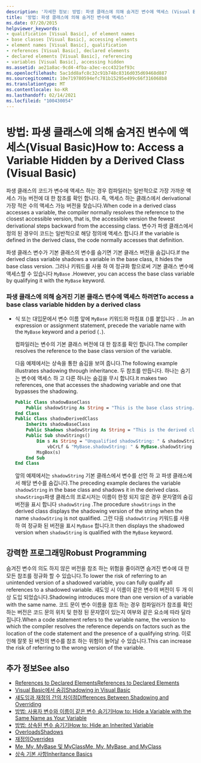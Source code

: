 ```yaml
---
description: '자세한 정보: 방법: 파생 클래스에 의해 숨겨진 변수에 액세스 (Visual Basic)'
title: '방법: 파생 클래스에 의해 숨겨진 변수에 액세스'
ms.date: 07/20/2015
helpviewer_keywords:
- qualification [Visual Basic], of element names
- base classes [Visual Basic], accessing elements
- element names [Visual Basic], qualification
- references [Visual Basic], declared elements
- declared elements [Visual Basic], referencing
- variables [Visual Basic], accessing hidden
ms.assetid: ae21a8ac-9cd4-4fba-a3ec-ecc4321ef93c
ms.openlocfilehash: 5ac1dd8afc8c32c91b748c8316d035d69468d887
ms.sourcegitcommit: 10e719780594efc781b15295e499c66f316068b8
ms.translationtype: MT
ms.contentlocale: ko-KR
ms.lasthandoff: 02/14/2021
ms.locfileid: "100430054"
---
```

# <a name="how-to-access-a-variable-hidden-by-a-derived-class-visual-basic"></a><span data-ttu-id="8fc06-103">방법: 파생 클래스에 의해 숨겨진 변수에 액세스(Visual Basic)</span><span class="sxs-lookup"><span data-stu-id="8fc06-103">How to: Access a Variable Hidden by a Derived Class (Visual Basic)</span></span>

<span data-ttu-id="8fc06-104">파생 클래스의 코드가 변수에 액세스 하는 경우 컴파일러는 일반적으로 가장 가까운 액세스 가능 버전에 대 한 참조를 확인 합니다. 즉, 액세스 하는 클래스에서 derivational 가장 적은 수의 액세스 가능 버전을 찾습니다.</span><span class="sxs-lookup"><span data-stu-id="8fc06-104">When code in a derived class accesses a variable, the compiler normally resolves the reference to the closest accessible version, that is, the accessible version the fewest derivational steps backward from the accessing class.</span></span> <span data-ttu-id="8fc06-105">변수가 파생 클래스에서 정의 된 경우이 코드는 일반적으로 해당 정의에 액세스 합니다.</span><span class="sxs-lookup"><span data-stu-id="8fc06-105">If the variable is defined in the derived class, the code normally accesses that definition.</span></span>

<span data-ttu-id="8fc06-106">파생 클래스 변수가 기본 클래스의 변수를 숨기면 기본 클래스 버전을 숨깁니다.</span><span class="sxs-lookup"><span data-stu-id="8fc06-106">If the derived class variable shadows a variable in the base class, it hides the base class version.</span></span> <span data-ttu-id="8fc06-107">그러나 키워드를 사용 하 여 정규화 함으로써 기본 클래스 변수에 액세스할 수 있습니다 `MyBase` .</span><span class="sxs-lookup"><span data-stu-id="8fc06-107">However, you can access the base class variable by qualifying it with the `MyBase` keyword.</span></span>

### <a name="to-access-a-base-class-variable-hidden-by-a-derived-class"></a><span data-ttu-id="8fc06-108">파생 클래스에 의해 숨겨진 기본 클래스 변수에 액세스 하려면</span><span class="sxs-lookup"><span data-stu-id="8fc06-108">To access a base class variable hidden by a derived class</span></span>

- <span data-ttu-id="8fc06-109">식 또는 대입문에서 변수 이름 앞에 `MyBase` 키워드와 마침표 ()를 붙입니다 `.` .</span><span class="sxs-lookup"><span data-stu-id="8fc06-109">In an expression or assignment statement, precede the variable name with the `MyBase` keyword and a period (`.`).</span></span>

    <span data-ttu-id="8fc06-110">컴파일러는 변수의 기본 클래스 버전에 대 한 참조를 확인 합니다.</span><span class="sxs-lookup"><span data-stu-id="8fc06-110">The compiler resolves the reference to the base class version of the variable.</span></span>

    <span data-ttu-id="8fc06-111">다음 예제에서는 상속을 통한 숨김을 보여 줍니다.</span><span class="sxs-lookup"><span data-stu-id="8fc06-111">The following example illustrates shadowing through inheritance.</span></span> <span data-ttu-id="8fc06-112">두 참조를 만듭니다. 하나는 숨기는 변수에 액세스 하 고 다른 하나는 숨김을 무시 합니다.</span><span class="sxs-lookup"><span data-stu-id="8fc06-112">It makes two references, one that accesses the shadowing variable and one that bypasses the shadowing.</span></span>

    ```vb
    Public Class shadowBaseClass
        Public shadowString As String = "This is the base class string."
    End Class
    Public Class shadowDerivedClass
        Inherits shadowBaseClass
        Public Shadows shadowString As String = "This is the derived class string."
        Public Sub showStrings()
            Dim s As String = "Unqualified shadowString: " & shadowString &
                vbCrLf & "MyBase.shadowString: " & MyBase.shadowString
            MsgBox(s)
        End Sub
    End Class
    ```

    <span data-ttu-id="8fc06-113">앞의 예제에서는 `shadowString` 기본 클래스에서 변수를 선언 하 고 파생 클래스에서 해당 변수를 숨깁니다.</span><span class="sxs-lookup"><span data-stu-id="8fc06-113">The preceding example declares the variable `shadowString` in the base class and shadows it in the derived class.</span></span> <span data-ttu-id="8fc06-114">`showStrings`파생 클래스의 프로시저는 이름이 한정 되지 않은 경우 문자열의 숨김 버전을 표시 합니다 `shadowString` .</span><span class="sxs-lookup"><span data-stu-id="8fc06-114">The procedure `showStrings` in the derived class displays the shadowing version of the string when the name `shadowString` is not qualified.</span></span> <span data-ttu-id="8fc06-115">그런 다음 `shadowString` 키워드를 사용 하 여 정규화 된 버전을 표시 `MyBase`  합니다.</span><span class="sxs-lookup"><span data-stu-id="8fc06-115">It then displays the shadowed version when `shadowString` is qualified with the `MyBase`  keyword.</span></span>

## <a name="robust-programming"></a><span data-ttu-id="8fc06-116">강력한 프로그래밍</span><span class="sxs-lookup"><span data-stu-id="8fc06-116">Robust Programming</span></span>

<span data-ttu-id="8fc06-117">숨겨진 변수의 의도 하지 않은 버전을 참조 하는 위험을 줄이려면 숨겨진 변수에 대 한 모든 참조를 정규화 할 수 있습니다.</span><span class="sxs-lookup"><span data-stu-id="8fc06-117">To lower the risk of referring to an unintended version of a shadowed variable, you can fully qualify all references to a shadowed variable.</span></span> <span data-ttu-id="8fc06-118">섀도잉 시 이름이 같은 변수의 버전이 두 개 이상 도입 되었습니다.</span><span class="sxs-lookup"><span data-stu-id="8fc06-118">Shadowing introduces more than one version of a variable with the same name.</span></span> <span data-ttu-id="8fc06-119">코드 문이 변수 이름을 참조 하는 경우 컴파일러가 참조를 확인 하는 버전은 코드 문의 위치 및 한정 된 문자열이 있는지 여부와 같은 요소에 따라 달라 집니다.</span><span class="sxs-lookup"><span data-stu-id="8fc06-119">When a code statement refers to the variable name, the version to which the compiler resolves the reference depends on factors such as the location of the code statement and the presence of a qualifying string.</span></span> <span data-ttu-id="8fc06-120">이로 인해 잘못 된 버전의 변수를 참조 하는 위험이 늘어날 수 있습니다.</span><span class="sxs-lookup"><span data-stu-id="8fc06-120">This can increase the risk of referring to the wrong version of the variable.</span></span>

## <a name="see-also"></a><span data-ttu-id="8fc06-121">추가 정보</span><span class="sxs-lookup"><span data-stu-id="8fc06-121">See also</span></span>

- [<span data-ttu-id="8fc06-122">References to Declared Elements</span><span class="sxs-lookup"><span data-stu-id="8fc06-122">References to Declared Elements</span></span>](references-to-declared-elements.md)
- [<span data-ttu-id="8fc06-123">Visual Basic에서 숨김</span><span class="sxs-lookup"><span data-stu-id="8fc06-123">Shadowing in Visual Basic</span></span>](shadowing.md)
- [<span data-ttu-id="8fc06-124">섀도잉과 재정의 간의 차이점</span><span class="sxs-lookup"><span data-stu-id="8fc06-124">Differences Between Shadowing and Overriding</span></span>](differences-between-shadowing-and-overriding.md)
- [<span data-ttu-id="8fc06-125">방법: 사용자 변수와 이름이 같은 변수 숨기기</span><span class="sxs-lookup"><span data-stu-id="8fc06-125">How to: Hide a Variable with the Same Name as Your Variable</span></span>](how-to-hide-a-variable-with-the-same-name-as-your-variable.md)
- [<span data-ttu-id="8fc06-126">방법: 상속된 변수 숨기기</span><span class="sxs-lookup"><span data-stu-id="8fc06-126">How to: Hide an Inherited Variable</span></span>](how-to-hide-an-inherited-variable.md)
- [<span data-ttu-id="8fc06-127">Overloads</span><span class="sxs-lookup"><span data-stu-id="8fc06-127">Shadows</span></span>](../../../language-reference/modifiers/shadows.md)
- [<span data-ttu-id="8fc06-128">재정의</span><span class="sxs-lookup"><span data-stu-id="8fc06-128">Overrides</span></span>](../../../language-reference/modifiers/overrides.md)
- [<span data-ttu-id="8fc06-129">Me, My, MyBase 및 MyClass</span><span class="sxs-lookup"><span data-stu-id="8fc06-129">Me, My, MyBase, and MyClass</span></span>](../../program-structure/me-my-mybase-and-myclass.md)
- [<span data-ttu-id="8fc06-130">상속 기본 사항</span><span class="sxs-lookup"><span data-stu-id="8fc06-130">Inheritance Basics</span></span>](../objects-and-classes/inheritance-basics.md)

